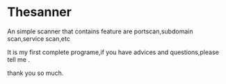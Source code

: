 # Thesanner
An simple scanner that contains feature are portscan,subdomain scan,service scan,etc

It is my first complete programe,if you have advices and questions,please tell me . 

thank you so much.

